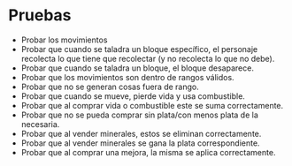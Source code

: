 # Pruebas

* Probar los movimientos
* Probar que cuando se taladra un bloque específico, el personaje recolecta lo que tiene que recolectar (y no recolecta lo que no debe).
* Probar que cuando se taladra un bloque, el bloque desaparece.
* Probar que los movimientos son dentro de rangos válidos.
* Probar que no se generan cosas fuera de rango.
* Probar que cuando se mueve, pierde vida y usa combustible.
* Probar que al comprar vida o combustible este se suma correctamente.
* Probar que no se pueda comprar sin plata/con menos plata de la necesaria.
* Probar que al vender minerales, estos se eliminan correctamente.
* Probar que al vender minerales se gana la plata correspondiente.
* Probar que al comprar una mejora, la misma se aplica correctamente.
